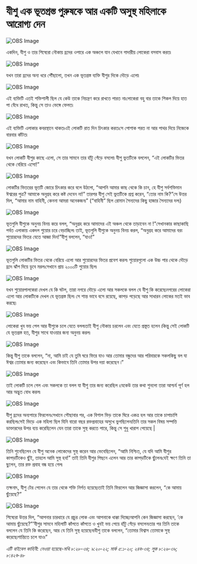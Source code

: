 # যীশু এক ভূতগ্রস্ত পুরুষকে আর একটি অসুস্থ মহিলাকে আরোগ্য দেন

![OBS Image](https://cdn.door43.org/obs/jpg/360px/obs-en-32-01.jpg)

একদিন, যীশু ও তার শিষ্যেরা নৌকায় হ্রদের ওপারে এক অঞ্চলে যান যেখানে গাদারীয় লোকেরা বসবাস করত৷

![OBS Image](https://cdn.door43.org/obs/jpg/360px/obs-en-32-02.jpg)

যখন তারা হ্রদের অন্য ধরে পৌঁছালো, তখন এক ভূতগ্রস্ত ব্যক্তি যীশুর দিকে দৌড়ে এলো৷

![OBS Image](https://cdn.door43.org/obs/jpg/360px/obs-en-32-03.jpg)

এই ব্যক্তিটি এতই শক্তিশালী ছিল যে কেউ তাকে নিয়ন্ত্রণ করে রাখতে পারত না৷লোকেরা বহু বার তাকে শিকল দিয়ে হাত পা বেঁধে রাখত, কিন্তু সে তাও ভেঙ্গে ফেলত৷ 

![OBS Image](https://cdn.door43.org/obs/jpg/360px/obs-en-32-04.jpg)

এই ব্যক্তিটি এলাকার কবরস্থানে থাকত৷এই লোকটি রাত দিন চিৎকার করত৷সে পোশাক পরত না আর পাথর দিয়ে নিজেকে বারবার কাঁটত৷

![OBS Image](https://cdn.door43.org/obs/jpg/360px/obs-en-32-05.jpg)

যখন লোকটি যীশুর কাছে এলো, সে তার সামনে তার হাঁটু গেঁড়ে বসলো৷ যীশু ভুতটিকে বললেন, “এই লোকটির ভিতর থেকে বেরিয়ে এসো!”

![OBS Image](https://cdn.door43.org/obs/jpg/360px/obs-en-32-06.jpg)

লোকটির ভিতরের ভূতটি জোরে চিৎকার করে বলে উঠলো, “আপনি আমার কাছ থেকে কি চান, হে যীশু সর্বশক্তিমান ঈশ্বরের পুত্র? আমাকে অনুগ্রহ করে কষ্ট দেবেন না!” তারপর যীশু সেই ভুতটিকে প্রশ্ন করেন, “তোর নাম কি?”সে উত্তর দিল, “আমার নাম বাহিনী, কেননা আমরা অনেকজন৷” (“বাহিনী” ছিল রোমান সৈন্যদের কিছু হাজার সৈন্যদের দল৷)

![OBS Image](https://cdn.door43.org/obs/jpg/360px/obs-en-32-07.jpg)

ভূতগুলি যীশুকে অনুনয় বিনয় করে বলল, “অনুগ্রহ করে আমাদের এই অঞ্চল থেকে তাড়াবেন না !”সেখানকার কাছাকাছি পর্বত এলাকায় একদল শুয়োর চরে বেড়াচ্ছিল৷ তাই, ভূতগুলি যীশুকে অনুনয় বিনয় করল, “অনুগ্রহ করে আমাদের বরং শুয়োরদের ভিতর যেতে আজ্ঞা দিন!”যীশু বললেন, “যাও!”

![OBS Image](https://cdn.door43.org/obs/jpg/360px/obs-en-32-08.jpg)

ভূতগুলি লোকটির ভিতর থেকে বেরিয়ে এলো আর শুয়োরদের ভিতর প্রবেশ করল৷ শুয়োরগুলো এক উচ্চ পার থেকে দৌড়ে হ্রদে ঝাঁপ দিয়ে ডুবে মরল৷সেখানে প্রায় ২০০০টি শুয়োর ছিল৷

![OBS Image](https://cdn.door43.org/obs/jpg/360px/obs-en-32-09.jpg)

যখন শুয়োরপালকেরা দেখল যে কি ঘটল, তারা নগরে দৌড়ে এলো আর সকলকে বলল যে যীশু কি করেছে৷নগরের লোকেরা এলো আর লোকটিকে দেখল যে ভূতগ্রস্ত ছিল৷ সে শান্ত ভাবে বসে রয়েছে, কাপড় পড়েছে আর সাধারন লোকের মতই ভাব করছে৷

![OBS Image](https://cdn.door43.org/obs/jpg/360px/obs-en-32-10.jpg)

লোকেরা খুব ভয় পেল আর যীশুকে চলে যেতে বলল৷তাই যীশু নৌকায় চরলেন এবং যেতে প্রস্তূত হলেন ৷কিন্তু সেই লোকটি যে ভূতগ্রস্ত হত, যীশুর সাথে যাওয়ার জন্য অনুনয় করল৷

![OBS Image](https://cdn.door43.org/obs/jpg/360px/obs-en-32-11.jpg)

কিন্তু যীশু তাকে বললেন, “না, আমি চাই যে তুমি ঘরে ফিরে যাও আর তোমার বন্ধুদের আর পরিবারকে সকলকিছু বল যা ঈশ্বর তোমার জন্য করেছেন এবং কিভাবে তিনি তোমার উপর দয়া করেছেন ৷” 

![OBS Image](https://cdn.door43.org/obs/jpg/360px/obs-en-32-12.jpg)

তাই লোকটি চলে গেল এবং সকলকে তা বলল যা যীশু তার জন্য করেছিল ৷যেকেউ তার কথা শুনলো তারা আশ্চর্য পূর্ণ হল আর অদ্ভুত বোধ করল৷

![OBS Image](https://cdn.door43.org/obs/jpg/360px/obs-en-32-13.jpg)

যীশু হ্রদের অন্যপারে ফিরলেন৷সেখানে পৌছাবার পর, এক বিশাল ভিড় তাকে ঘিরে একত্র হল আর তাকে চাপাচাপি করছিল৷সেই ভিড়ে এক মহিলা ছিল যিনি বারো বছর রক্তপ্রবাহের অসুখে ভুগছিলেন৷তিনি তার সকল বিষয় সম্পত্তি ডাক্তারদের উপর ব্যয় করেছিলেন যেন তারা তাকে সুস্থ করতে পারে, কিন্তু সে শুধু খারাপ পেয়েছে |

![OBS Image](https://cdn.door43.org/obs/jpg/360px/obs-en-32-14.jpg)

তিনি শুনেছিলেন যে যীশু অনেক লোকেদের সুস্থ করেন আর ভেবেছিলেন, “আমি নিশ্চিত, যে যদি আমি যীশুর কাপড়টিকেও ছুঁই, তাহলে আমি সুস্থ হব!” তাই তিনি যীশুর পিছনে এলেন আর তার কাপড়টিকে ছুঁলেন৷যেই ক্ষণে তিনি তা ছুলেন, তার রক্ত প্রবাহ বন্ধ হয়ে গেল৷

![OBS Image](https://cdn.door43.org/obs/jpg/360px/obs-en-32-15.jpg)

তক্ষনাৎ, যীশু টের পেলেন যে তার থেকে শক্তি নির্গত হয়েছে৷তাই তিনি ফিরলেন আর জিজ্ঞাসা করলেন, “কে আমায় ছুঁয়েছে?”

![OBS Image](https://cdn.door43.org/obs/jpg/360px/obs-en-32-16.jpg)

শিষ্যেরা উত্তর দিল, “আপনার চারধারে যে প্রচুর লোক এবং আপনাকে ধাক্কা দিচ্ছে৷আপনি কেন জিজ্ঞাসা করছেন, ‘কে আমায় ছুঁয়েছে?”’যীশুর সামনে মহিলাটি কাঁপতে কাঁপতে ও খুবই ভয় পেয়ে হাঁটু গেঁড়ে বসলেন৷তার পর তিনি তাকে বললেন যে তিনি কি করেছেন, আর যে তিনি সুস্থ হয়েছেন৷যীশু তাকে বললেন, “তোমার বিশ্বাস তোমাকে সুস্থ করেছে৷শান্তিতে চলে যাও৷”

_এটি বাইবেল কাহিনী: নেওয়া হয়েছে-মথি ৮:২৮-৩৪; ৯:২০-২২; মার্ক ৫:১-২০; ২৪ব-৩৪; লুক ৮:২৬-৩৯; ৮:৪২ব-৪৮_
